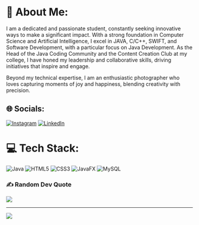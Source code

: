 # 💫 About Me:
I am a dedicated and passionate student, constantly seeking innovative ways to make a significant impact. With a strong foundation in Computer Science and Artificial Intelligence, I excel in JAVA, C/C++, SWIFT, and Software Development, with a particular focus on Java Development.
As the Head of the Java Coding Community and the Content Creation Club at my college, I have honed my leadership and collaborative skills, driving initiatives that inspire and engage.

Beyond my technical expertise, I am an enthusiastic photographer who loves capturing moments of joy and happiness, blending creativity with precision.


## 🌐 Socials:
[![Instagram](https://img.shields.io/badge/Instagram-%23E4405F.svg?logo=Instagram&logoColor=white)](https://instagram.com/aadii_vj) [![LinkedIn](https://img.shields.io/badge/LinkedIn-%230077B5.svg?logo=linkedin&logoColor=white)](https://linkedin.com/in/adityavijayv) 


# 💻 Tech Stack:
![Java](https://img.shields.io/badge/java-%23ED8B00.svg?style=for-the-badge&logo=openjdk&logoColor=white) ![HTML5](https://img.shields.io/badge/html5-%23E34F26.svg?style=for-the-badge&logo=html5&logoColor=white) ![CSS3](https://img.shields.io/badge/css3-%231572B6.svg?style=for-the-badge&logo=css3&logoColor=white) ![JavaFX](https://img.shields.io/badge/javafx-%23FF0000.svg?style=for-the-badge&logo=javafx&logoColor=white) ![MySQL](https://img.shields.io/badge/mysql-4479A1.svg?style=for-the-badge&logo=mysql&logoColor=white)

### ✍️ Random Dev Quote
![](https://quotes-github-readme.vercel.app/api?type=horizontal&theme=radical)

---
[![](https://visitcount.itsvg.in/api?id=adityavijayv&icon=0&color=1)](https://visitcount.itsvg.in)

<!-- Proudly created with GPRM ( https://gprm.itsvg.in ) -->
